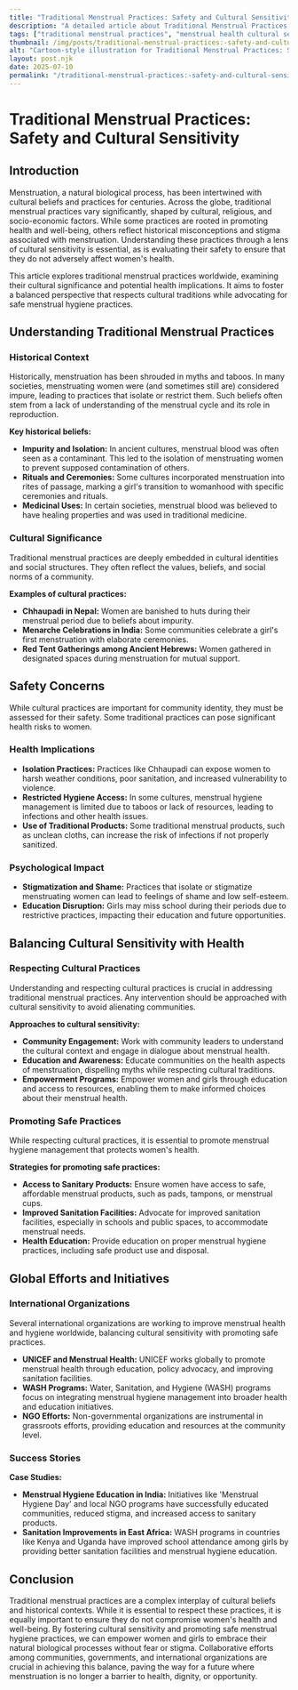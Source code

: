 ```yaml
---
title: "Traditional Menstrual Practices: Safety and Cultural Sensitivity"
description: "A detailed article about Traditional Menstrual Practices: Safety and Cultural Sensitivity."
tags: ["traditional menstrual practices", "menstrual health cultural sensitivity", "menstrual practices safety", "cultural menstrual practices", "traditional menstrual safety"]
thumbnail: /img/posts/traditional-menstrual-practices:-safety-and-cultural-sensitivity.png
alt: "Cartoon-style illustration for Traditional Menstrual Practices: Safety and Cultural Sensitivity"
layout: post.njk
date: 2025-07-10
permalink: "/traditional-menstrual-practices:-safety-and-cultural-sensitivity/"
---
```


# Traditional Menstrual Practices: Safety and Cultural Sensitivity

## Introduction

Menstruation, a natural biological process, has been intertwined with cultural beliefs and practices for centuries. Across the globe, traditional menstrual practices vary significantly, shaped by cultural, religious, and socio-economic factors. While some practices are rooted in promoting health and well-being, others reflect historical misconceptions and stigma associated with menstruation. Understanding these practices through a lens of cultural sensitivity is essential, as is evaluating their safety to ensure that they do not adversely affect women's health.

This article explores traditional menstrual practices worldwide, examining their cultural significance and potential health implications. It aims to foster a balanced perspective that respects cultural traditions while advocating for safe menstrual hygiene practices.

## Understanding Traditional Menstrual Practices

### Historical Context

Historically, menstruation has been shrouded in myths and taboos. In many societies, menstruating women were (and sometimes still are) considered impure, leading to practices that isolate or restrict them. Such beliefs often stem from a lack of understanding of the menstrual cycle and its role in reproduction.

**Key historical beliefs:**

- **Impurity and Isolation:** In ancient cultures, menstrual blood was often seen as a contaminant. This led to the isolation of menstruating women to prevent supposed contamination of others.
- **Rituals and Ceremonies:** Some cultures incorporated menstruation into rites of passage, marking a girl's transition to womanhood with specific ceremonies and rituals.
- **Medicinal Uses:** In certain societies, menstrual blood was believed to have healing properties and was used in traditional medicine.

### Cultural Significance

Traditional menstrual practices are deeply embedded in cultural identities and social structures. They often reflect the values, beliefs, and social norms of a community.

**Examples of cultural practices:**

- **Chhaupadi in Nepal:** Women are banished to huts during their menstrual period due to beliefs about impurity.
- **Menarche Celebrations in India:** Some communities celebrate a girl's first menstruation with elaborate ceremonies.
- **Red Tent Gatherings among Ancient Hebrews:** Women gathered in designated spaces during menstruation for mutual support.

## Safety Concerns

While cultural practices are important for community identity, they must be assessed for their safety. Some traditional practices can pose significant health risks to women.

### Health Implications

- **Isolation Practices:** Practices like Chhaupadi can expose women to harsh weather conditions, poor sanitation, and increased vulnerability to violence.
- **Restricted Hygiene Access:** In some cultures, menstrual hygiene management is limited due to taboos or lack of resources, leading to infections and other health issues.
- **Use of Traditional Products:** Some traditional menstrual products, such as unclean cloths, can increase the risk of infections if not properly sanitized.

### Psychological Impact

- **Stigmatization and Shame:** Practices that isolate or stigmatize menstruating women can lead to feelings of shame and low self-esteem.
- **Education Disruption:** Girls may miss school during their periods due to restrictive practices, impacting their education and future opportunities.

## Balancing Cultural Sensitivity with Health

### Respecting Cultural Practices

Understanding and respecting cultural practices is crucial in addressing traditional menstrual practices. Any intervention should be approached with cultural sensitivity to avoid alienating communities.

**Approaches to cultural sensitivity:**

- **Community Engagement:** Work with community leaders to understand the cultural context and engage in dialogue about menstrual health.
- **Education and Awareness:** Educate communities on the health aspects of menstruation, dispelling myths while respecting cultural traditions.
- **Empowerment Programs:** Empower women and girls through education and access to resources, enabling them to make informed choices about their menstrual health.

### Promoting Safe Practices

While respecting cultural practices, it is essential to promote menstrual hygiene management that protects women's health.

**Strategies for promoting safe practices:**

- **Access to Sanitary Products:** Ensure women have access to safe, affordable menstrual products, such as pads, tampons, or menstrual cups.
- **Improved Sanitation Facilities:** Advocate for improved sanitation facilities, especially in schools and public spaces, to accommodate menstrual needs.
- **Health Education:** Provide education on proper menstrual hygiene practices, including safe product use and disposal.

## Global Efforts and Initiatives

### International Organizations

Several international organizations are working to improve menstrual health and hygiene worldwide, balancing cultural sensitivity with promoting safe practices.

- **UNICEF and Menstrual Health:** UNICEF works globally to promote menstrual health through education, policy advocacy, and improving sanitation facilities.
- **WASH Programs:** Water, Sanitation, and Hygiene (WASH) programs focus on integrating menstrual hygiene management into broader health and education initiatives.
- **NGO Efforts:** Non-governmental organizations are instrumental in grassroots efforts, providing education and resources at the community level.

### Success Stories

**Case Studies:**

- **Menstrual Hygiene Education in India:** Initiatives like 'Menstrual Hygiene Day' and local NGO programs have successfully educated communities, reduced stigma, and increased access to sanitary products.
- **Sanitation Improvements in East Africa:** WASH programs in countries like Kenya and Uganda have improved school attendance among girls by providing better sanitation facilities and menstrual hygiene education.

## Conclusion

Traditional menstrual practices are a complex interplay of cultural beliefs and historical contexts. While it is essential to respect these practices, it is equally important to ensure they do not compromise women's health and well-being. By fostering cultural sensitivity and promoting safe menstrual hygiene practices, we can empower women and girls to embrace their natural biological processes without fear or stigma. Collaborative efforts among communities, governments, and international organizations are crucial in achieving this balance, paving the way for a future where menstruation is no longer a barrier to health, dignity, or opportunity.